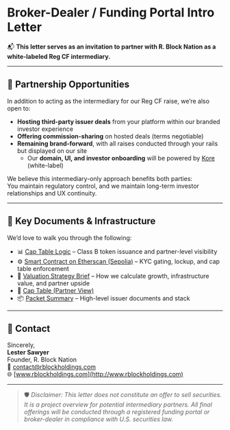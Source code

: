 # Broker-Dealer / Funding Portal Intro Letter

📬 **This letter serves as an invitation to partner with R. Block Nation as a white-labeled Reg CF intermediary.**

---

## 🤝 Partnership Opportunities

In addition to acting as the intermediary for our Reg CF raise, we’re also open to:

- **Hosting third-party issuer deals** from your platform within our branded investor experience  
- **Offering commission-sharing** on hosted deals (terms negotiable)  
- **Remaining brand-forward**, with all raises conducted through your rails but displayed on our site  
  - Our **domain, UI, and investor onboarding** will be powered by [Kore](https://kore.inc) (white-label)

We believe this intermediary-only approach benefits both parties:  
You maintain regulatory control, and we maintain long-term investor relationships and UX continuity.

---

## 🔗 Key Documents & Infrastructure

We’d love to walk you through the following:

- 📊 [Cap Table Logic](../TokenDocs/cap-table-overview.md) – Class B token issuance and partner-level visibility
- ⚙️ [Smart Contract on Etherscan (Sepolia)](https://sepolia.etherscan.io/address/0x769780C2BA4492Ac4B0C3C38fbD0B2CB4bb9Ba5f#code) – KYC gating, lockup, and cap table enforcement  
- 📄 [Valuation Strategy Brief](valuation-strategy-brief.md) – How we calculate growth, infrastructure value, and partner upside  
- 🧾 [Cap Table (Partner View)](CapTable.md)  
- 📦 [Packet Summary](packet-summary.md) – High-level issuer documents and stack  

---

## 📣 Contact

Sincerely,  
**Lester Sawyer**  
Founder, R. Block Nation  
📧 [contact@rblockholdings.com](mailto:contact@rblockholdings.com)  
🌐 [www.rblockholdings.com](http://www.rblockholdings.com)

---

> 🛡️ *Disclaimer: This letter does not constitute an offer to sell securities. It is a project overview for potential intermediary partners. All final offerings will be conducted through a registered funding portal or broker-dealer in compliance with U.S. securities law.*

